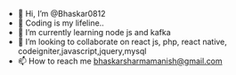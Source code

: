 - 👋 Hi, I’m @Bhaskar0812
- 👀 Coding is my lifeline..
- 🌱 I’m currently learning node js and kafka
- 💞️ I’m looking to collaborate on react js, php, react native, codeigniter,javascript,jquery,mysql
- 📫 How to reach me bhaskarsharmamanish@gmail.com

<!---
Bhaskar0812/Bhaskar0812 is a ✨ special ✨ repository because its `README.md` (this file) appears on your GitHub profile.
You can click the Preview link to take a look at your changes.
--->
